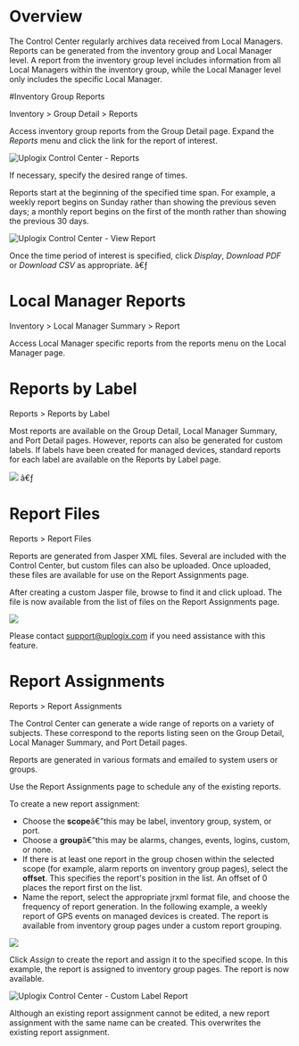 <!-- 5.4 -->

# Overview

The Control Center regularly archives data received from Local Managers. Reports can be generated from the inventory group and Local Manager level. A report from the inventory group level includes information from all Local Managers within the inventory group, while the Local Manager level only includes the specific Local Manager.

#Inventory Group Reports

<div class='ucc' />Inventory > Group Detail > Reports</div>

Access inventory group reports from the Group Detail page. Expand the *Reports* menu and click the link for the report of interest.

![Uplogix Control Center - Reports](http://uplogix.com/support/docs/img/5.4/uplogix-control-center-reports.png) 
  
If necessary, specify the desired range of times.

Reports start at the beginning of the specified time span. For example, a weekly report begins on Sunday rather than showing the previous seven days; a monthly report begins on the first of the month rather than showing the previous 30 days.

![Uplogix Control Center - View Report](http://uplogix.com/support/docs/img/5.4/uplogix-control-center-view-report.png)

Once the time period of interest is specified, click *Display*, *Download PDF* or *Download CSV* as appropriate.
â€ƒ
# Local Manager Reports

<div class='ucc' />Inventory > Local Manager Summary > Report</div>

Access Local Manager specific reports from the reports menu on the Local Manager page.

# Reports by Label

<div class='ucc' />Reports > Reports by Label</div>

Most reports are available on the Group Detail, Local Manager Summary, and Port Detail pages. However, reports can also be generated for custom labels. If labels have been created for managed devices, standard reports for each label are available on the Reports by Label page.

![](http://uplogix.com/support/docs/img/cc-user-guide/image135.png)
â€ƒ
# Report Files

<div class='ucc' />Reports > Report Files</div>

Reports are generated from Jasper XML files. Several are included with the Control Center, but custom files can also be uploaded. Once uploaded, these files are available for use on the Report Assignments page.

After creating a custom Jasper file, browse to find it and click upload. The file is now available from the list of files on the Report Assignments page.
 
![](http://uplogix.com/support/docs/img/cc-user-guide/image136.png)

Please contact [support@uplogix.com](mailto:support@uplogix.com) if you need assistance with this feature.

# Report Assignments

<div class='ucc' />Reports > Report Assignments</div>

The Control Center can generate a wide range of reports on a variety of subjects. These correspond to the reports listing seen on the Group Detail, Local Manager Summary, and Port Detail pages. 

Reports are generated in various formats and emailed to system users or groups.

Use the Report Assignments page to schedule any of the existing reports.
 
To create a new report assignment: 

- Choose the **scope**â€”this may be label, inventory group, system, or port.
- Choose a **group**â€”this may be alarms, changes, events, logins, custom, or none.
- If there is at least one report in the group chosen within the selected scope (for example, alarm reports on inventory group pages), select the **offset**. This specifies the report's position in the list. An offset of 0 places the report first on the list.
- Name the report, select the appropriate jrxml format file, and choose the frequency of report generation.
In the following example, a weekly report of GPS events on managed devices is created. The report is available from inventory group pages under a custom report grouping.
 
![](http://uplogix.com/support/docs/img/cc-user-guide/image137.png)

Click *Assign* to create the report and assign it to the specified scope. In this example, the report is assigned to inventory group pages. The report is now available.

![Uplogix Control Center - Custom Label Report](http://uplogix.com/support/docs/img/5.4/uplogix-control-center-reports-files.png)

Although an existing report assignment cannot be edited, a new report assignment with the same name can be created. This overwrites the existing report assignment.
